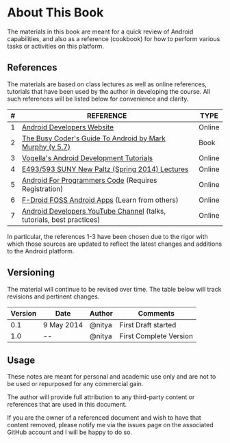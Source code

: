 # About This Book

The materials in this book are meant for a quick review of Android capabilities, and also as a reference (cookbook) for how to perform various tasks or activities on this platform.


## References
The materials are based on class lectures as well as online references, tutorials that have been used by the author in developing the course. All such references will be listed below for convenience and clarity.

| # | REFERENCE | TYPE |
| -- | -- | -- |
| 1 | [Android Developers Website](http://developer.android.com) | Online |
| 2 | [The Busy Coder's Guide To Android by Mark Murphy (v 5.7)](http://commonsware.com/Android/) | Book |
| 3 |[Vogella's Android Development Tutorials](http://www.vogella.com/tutorials/android.html) | Online |
| 4 | [E493/593 SUNY New Paltz (Spring 2014) Lectures](https://drive.google.com/a/hawkmail.newpaltz.edu/?tab=wo#folders/0Bx97LfuC1BC-ZFBaU1ZGV05sZ2s) | Online |
| 5 | [Android For Programmers Code](http://www.deitel.com/Books/Android/AndroidforProgrammers2e/tabid/3653/Default.aspx) (Requires Registration) | Online |
| 6 | [F-Droid FOSS Android Apps](https://f-droid.org/repository/browse/) (Learn from others) | Online |
| 7 | [Android Developers YouTube Channel](https://www.youtube.com/user/androiddevelopers/videos) (talks, tutorials, best practices) | Online |

In particular, the references 1-3 have been chosen due to the rigor with which those sources are updated to reflect the latest changes and additions to the Android platform.

## Versioning
The material will continue to be revised over time. The table below will track revisions and pertinent changes.

| Version | Date | Author | Comments |
| -- | -- | -- | -- |
| 0.1 | 9 May 2014 | @nitya | First Draft started |
| 1.0 | -- | @nitya | First Complete Version |


## Usage
These notes are meant for personal and academic use only and are not to be used or repurposed for any commercial gain.

The author will provide full attribution to any third-party content or references that are used in this document.

If you are the owner of a referenced document and wish to have that content removed, please notify me via the issues page on the associated GitHub account and I will be happy to do so.
